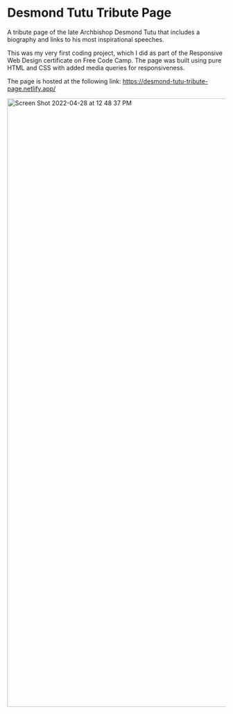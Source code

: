 # Desmond Tutu Tribute Page
A tribute page of the late Archbishop Desmond Tutu that includes a biography and links to his most inspirational speeches.

This was my very first coding project, which I did as part of the Responsive Web Design certificate on Free Code Camp. The page was built using pure HTML and CSS with added media queries for responsiveness.

The page is hosted at the following link: https://desmond-tutu-tribute-page.netlify.app/

<img width="1399" alt="Screen Shot 2022-04-28 at 12 48 37 PM" src="https://user-images.githubusercontent.com/96800876/165834002-9c4fc200-17c4-4bac-9455-ed513fc9b627.png">
